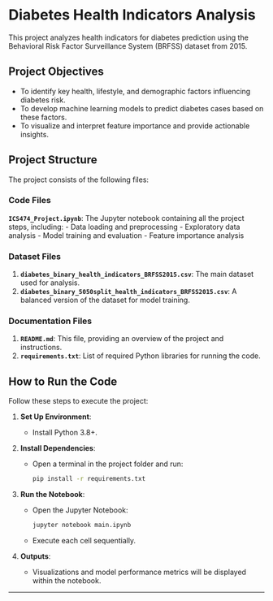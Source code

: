 # Diabetes Health Indicators Analysis

This project analyzes health indicators for diabetes prediction using the Behavioral Risk Factor Surveillance System (BRFSS) dataset from 2015.

## Project Objectives
- To identify key health, lifestyle, and demographic factors influencing diabetes risk.
- To develop machine learning models to predict diabetes cases based on these factors.
- To visualize and interpret feature importance and provide actionable insights.

## Project Structure
The project consists of the following files:

### Code Files
 **`ICS474_Project.ipynb`**: The Jupyter notebook containing all the project steps, including:
    - Data loading and preprocessing
    - Exploratory data analysis
    - Model training and evaluation
    - Feature importance analysis

### Dataset Files
1. **`diabetes_binary_health_indicators_BRFSS2015.csv`**: The main dataset used for analysis.
2. **`diabetes_binary_5050split_health_indicators_BRFSS2015.csv`**: A balanced version of the dataset for model training.

### Documentation Files
1. **`README.md`**: This file, providing an overview of the project and instructions.
2. **`requirements.txt`**: List of required Python libraries for running the code.

## How to Run the Code
Follow these steps to execute the project:

1. **Set Up Environment**:
    - Install Python 3.8+.

2. **Install Dependencies**:
    - Open a terminal in the project folder and run:
      ```bash
      pip install -r requirements.txt
      ```

3. **Run the Notebook**:
    - Open the Jupyter Notebook:
      ```bash
      jupyter notebook main.ipynb
      ```
    - Execute each cell sequentially.

4. **Outputs**:
    - Visualizations and model performance metrics will be displayed within the notebook.

---
